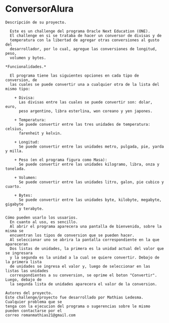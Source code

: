 # ConversorAlura

    Descripción de su proyecto.
    
      Este es un challenge del programa Oracle Next Education (ONE).
      El challenge en si se trataba de hacer un conversor de divisas y de 
      temperatura con la libertad de agregar otras conversiones al gusto del 
      desarrollador, por lo cual, agregue las conversiones de longitud, peso, 
      volumen y bytes.
    
    *Funcionalidades.*
    
      El programa tiene las siguientes opciones en cada tipo de conversion, de
      las cuales se puede convertir una a cualquier otra de la lista del mismo tipo:
      
        + Divisa:
          Las divisas entre las cuales se puede convertir son: dolar, euro, 
          peso argentino, libra esterlina, won coreano y yen japones.

        + Temperatura:
          Se puede convertir entre las tres unidades de temperatura: celsius,
          farenheit y kelvin.

        + Longitud:
          Se puede convertir entre las unidades metro, pulgada, pie, yarda y milla.

        + Peso (en el programa figura como Masa):
          Se puede convertir entre las unidades kilogramo, libra, onza y tonelada.

        + Volumen:
          Se puede convertir entre las unidades litro, galon, pie cubico y cuarto.

        + Bytes:
          Se puede convertir entre las unidades byte, kilobyte, megabyte, gigabyte 
          y terabyte.
        
    Cómo pueden usarlo los usuarios.
      En cuanto al uso, es sencillo. 
      Al abrir el programa aparecera una pantalla de bienvenida, sobre la misma se 
      encuentran los tipos de conversion que se pueden hacer. 
      Al seleccionar uno se abrira la pantalla correspondiente en la que apareceran
      Dos listas de unidades, la primera es la unidad actual del valor que se ingresara
      y la segunda es la unidad a la cual se quiere convertir. Debajo de la primera lista
      de unidades se ingresa el valor y, luego de seleccionar en las listas las unidades
      correspondientes a su conversion, se oprime el boton "Convertir". Luego, debajo de
      la segunda lista de unidades aparecera el valor de la conversion.
    
    Autores del proyecto.
    Este challenge/proyecto fue desarrollado por Mathias Ledesma. Cualquier problema que se 
    tenga con la ejecucion del programa o sugerencias sobre le mismo pueden contactarse por el
    correo romanmathias21@gmail.com
